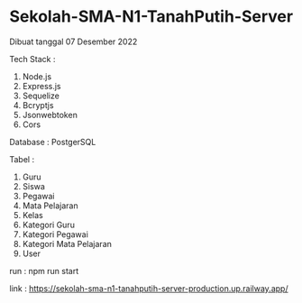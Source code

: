 # Sekolah-SMA-N1-TanahPutih-Server

Dibuat tanggal 07 Desember 2022

Tech Stack :

1. Node.js
2. Express.js
3. Sequelize
4. Bcryptjs
5. Jsonwebtoken
6. Cors

Database : PostgerSQL

Tabel :

1. Guru
2. Siswa
3. Pegawai
4. Mata Pelajaran
5. Kelas
6. Kategori Guru
7. Kategori Pegawai
8. Kategori Mata Pelajaran
9. User

run : npm run start

link : https://sekolah-sma-n1-tanahputih-server-production.up.railway.app/
